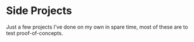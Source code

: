 # Side Projects
Just a few projects I've done on my own in spare time, most of these are to test proof-of-concepts.
